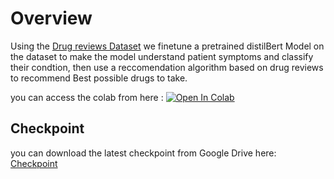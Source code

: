 # Overview
Using the [Drug reviews Dataset](https://archive.ics.uci.edu/dataset/462/drug+review+dataset+drugs+com) we finetune a pretrained distilBert Model on the dataset to make the model understand patient symptoms and classify their condtion, then use a reccomendation algorithm based on drug reviews to recommend Best possible drugs to take.

you can access the colab from here : 
[![Open In Colab](https://colab.research.google.com/assets/colab-badge.svg)](https://colab.research.google.com/drive/1b3XFC_TDLsy-5_vot4Ah8uq8P9NiHmOo?usp=sharing)

## Checkpoint
you can download the latest checkpoint from Google Drive here: [Checkpoint](https://drive.google.com/file/d/1wdh3HjDLzalLIejw1stKObg0uG0WSBUj/view?usp=sharing)
